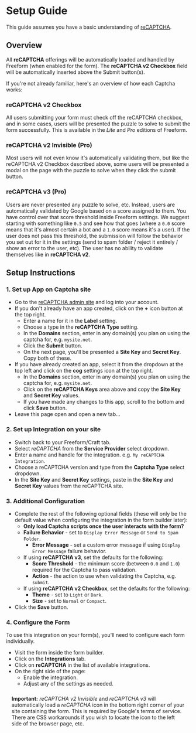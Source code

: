 # Setup Guide

This guide assumes you have a basic understanding of [reCAPTCHA](https://www.google.com/recaptcha/).

## Overview
All **reCAPTCHA** offerings will be automatically loaded and handled by Freeform (when enabled for the form). The **reCAPTCHA v2 Checkbox** field will be automatically inserted above the Submit button(s).

If you're not already familiar, here's an overview of how each Captcha works:

### reCAPTCHA v2 Checkbox
All users submitting your form must check off the reCAPTCHA checkbox, and in some cases, users will be presented the puzzle to solve to submit the form successfully. This is available in the _Lite_ and _Pro_ editions of Freeform.

### reCAPTCHA v2 Invisible (Pro)
Most users will not even know it's automatically validating them, but like the reCAPTCHA v2 Checkbox described above, some users will be presented a modal on the page with the puzzle to solve when they click the submit button.

### reCAPTCHA v3 (Pro)
Users are never presented any puzzle to solve, etc. Instead, users are automatically validated by Google based on a score assigned to them. You have control over that score threshold inside Freeform settings. We suggest starting with something like `0.5` and see how that goes (where a `0.0` score means that it's almost certain a bot and a `1.0` score means it's a user). If the user does not pass this threshold, the submission will follow the behavior you set out for it in the settings (send to spam folder / reject it entirely / show an error to the user, etc). The user has no ability to validate themselves like in **reCAPTCHA v2**.

## Setup Instructions

### 1. Set up App on Captcha site

- Go to the [reCAPTCHA admin site](https://www.google.com/recaptcha/admin) and log into your account.
- If you don't already have an app created, click on the **+** icon button at the top right.
    - Enter a name for it in the **Label** setting.
    - Choose a type in the **reCAPTCHA Type** setting.
    - In the **Domains** section, enter in any domain(s) you plan on using the captcha for, e.g. `mysite.net`.
    - Click the **Submit** button.
    - On the next page, you'll be presented a **Site Key** and **Secret Key**. Copy both of these.
- If you have already created an app, select it from the dropdown at the top left and click on the **cog** settings icon at the top right.
    - In the **Domains** section, enter in any domain(s) you plan on using the captcha for, e.g. `mysite.net`.
    - Click on the **reCAPTCHA Keys** area above and copy the **Site Key** and **Secret Key** values.
    - If you have made any changes to this app, scroll to the bottom and click **Save** button.
- Leave this page open and open a new tab...

### 2. Set up Integration on your site

- Switch back to your Freeform/Craft tab.
- Select *reCAPTCHA* from the **Service Provider** select dropdown.
- Enter a name and handle for the integration. e.g. `My reCAPTCHA Integration`.
- Choose a reCAPTCHA version and type from the **Captcha Type** select dropdown.
- In the **Site Key** and **Secret Key** settings, paste in the **Site Key** and **Secret Key** values from the reCAPTCHA site.

### 3. Additional Configuration

- Complete the rest of the following optional fields (these will only be the default value when configuring the integration in the form builder later):
    - **Only load Captcha scripts once the user interacts with the form?**
    - **Failure Behavior** - set to `Display Error Message` or `Send to Spam Folder`.
        - **Error Message** - set a custom error message if using `Display Error Message` failure behavior.
    - If using **reCAPTCHA v3**, set the defaults for the following:
        - **Score Threshold** - the minimum score (between `0.0` and `1.0`) required for the Captcha to pass validation.
        - **Action** - the action to use when validating the Captcha, e.g. `submit`.
    - If using **reCAPTCHA v2 Checkbox**, set the defaults for the following:
        - **Theme** - set to `Light` or `Dark`.
        - **Size** - set to `Normal` or `Compact`.
- Click the **Save** button.

### 4. Configure the Form

To use this integration on your form(s), you'll need to configure each form individually.

- Visit the form inside the form builder.
- Click on the **Integrations** tab.
- Click on **reCAPTCHA** in the list of available integrations.
- On the right side of the page:
    - Enable the integration.
    - Adjust any of the settings as needed.

<span class="note warning"><b>Important:</b> <i>reCAPTCHA v2 Invisible</i> and <i>reCAPTCHA v3</i> will automatically load a <i>reCAPTCHA</i> icon in the bottom right corner of your site containing the form. This is required by Google's terms of service. There are CSS workarounds if you wish to locate the icon to the left side of the browser page, etc.</span>

<style type="text/css">.warning {display:block;padding:10px 15px;border:1px solid var(--warning-color);border-radius:5px;}</style>